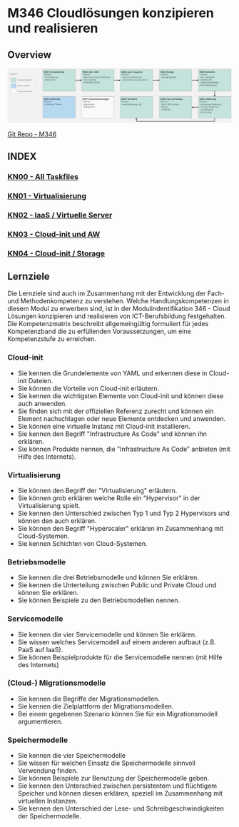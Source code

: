 # M346 Cloudlösungen konzipieren und realisieren

## Overview
![Overview - KN00 - KN01](/Content/overview.png)

[Git Repo - M346](https://gitlab.com/ch-tbz-it/Stud/m346/m346)

## INDEX

### [KN00 - All Taskfiles](/KN00/)
### [KN01 - Virtualisierung](/KN01/)
### [KN02 - IaaS / Virtuelle Server](/KN02/)
### [KN03 - Cloud-init und AW](/KN03/)
### [KN04 - Cloud-init / Storage](/KN04/)


## Lernziele

Die Lernziele sind auch im Zusammenhang mit der Entwicklung der Fach- und Methodenkompetenz zu verstehen. Welche Handlungskompetenzen in diesem Modul zu erwerben sind, ist in der Modulindentifikation 346 - Cloud Lösungen konzipieren und realisieren von ICT-Berufsbildung festgehalten.
Die Kompetenzmatrix beschreibt allgemeingültig formuliert für jedes Kompetenzband die zu erfüllenden Voraussetzungen, um eine Kompetenzstufe zu erreichen.

### Cloud-init
- Sie kennen die Grundelemente von YAML und erkennen diese in Cloud-init Dateien.
- Sie können die Vorteile von Cloud-init erläutern.
- Sie kennen die wichtigsten Elemente von Cloud-init und können diese auch anwenden.
- Sie finden sich mit der offiziellen Referenz zurecht und können ein Element  nachschlagen oder neue Elemente entdecken und anwenden.
- Sie können eine virtuelle Instanz mit Cloud-init installieren.
- Sie kennen den Begriff "Infrastructure As Code" und können ihn erklären.
- Sie können Produkte nennen, die "Infrastructure As Code" anbieten (mit Hilfe des Internets).

### Virtualisierung

- Sie können den Begriff der "Virtualisierung" erläutern.
- Sie können grob erklären welche Rolle ein "Hypervisor" in der Virtualisierung spielt.
- Sie kennen den Unterschied zwischen Typ 1 und Typ 2 Hypervisors und können den auch erklären.
- Sie können den Begriff "Hyperscaler" erklären im Zusammenhang mit Cloud-Systemen.
- Sie kennen Schichten von Cloud-Systemen.

### Betriebsmodelle

- Sie kennen die drei Betriebsmodelle und können Sie erklären.
- Sie kennen die Unterteilung zwischen Public und Private Cloud und können Sie erklären.
- Sie können Beispiele zu den Betriebsmodellen nennen.

### Servicemodelle

- Sie kennen die vier Servicemodelle und können Sie erklären.
- Sie wissen welches Servicemodell auf einem anderen aufbaut (z.B. PaaS auf IaaS).
- Sie können Beispielprodukte für die Servicemodelle nennen (mit Hilfe des Internets)

### (Cloud-) Migrationsmodelle

- Sie kennen die Begriffe der Migrationsmodellen.
- Sie kennen die Zielplattform der Migrationsmodellen.
- Bei einem gegebenen Szenario können Sie für ein Migrationsmodell argumentieren.

### Speichermodelle

- Sie kennen die vier Speichermodelle
- Sie wissen für welchen Einsatz die Speichermodelle sinnvoll Verwendung finden.
- Sie können Beispiele zur Benutzung der Speichermodelle geben.
- Sie kennen den Unterschied zwischen persistentem und flüchtigem Speicher und können diesen erklären, speziell im Zusammenhang mit virtuellen Instanzen.
- Sie kennen den Unterschied der Lese- und Schreibgeschwindigkeiten der Speichermodelle.